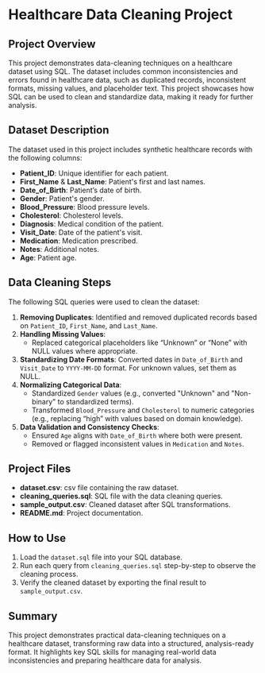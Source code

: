 # Healthcare Data Cleaning Project

## Project Overview
This project demonstrates data-cleaning techniques on a healthcare dataset using SQL. The dataset includes common inconsistencies and errors found in healthcare data, such as duplicated records, inconsistent formats, missing values, and placeholder text. This project showcases how SQL can be used to clean and standardize data, making it ready for further analysis.

## Dataset Description
The dataset used in this project includes synthetic healthcare records with the following columns:

- **Patient_ID**: Unique identifier for each patient.
- **First_Name** & **Last_Name**: Patient's first and last names.
- **Date_of_Birth**: Patient’s date of birth.
- **Gender**: Patient's gender.
- **Blood_Pressure**: Blood pressure levels.
- **Cholesterol**: Cholesterol levels.
- **Diagnosis**: Medical condition of the patient.
- **Visit_Date**: Date of the patient's visit.
- **Medication**: Medication prescribed.
- **Notes**: Additional notes.
- **Age**: Patient age.

## Data Cleaning Steps
The following SQL queries were used to clean the dataset:

1. **Removing Duplicates**: Identified and removed duplicated records based on `Patient_ID`, `First_Name`, and `Last_Name`.
2. **Handling Missing Values**:
   - Replaced categorical placeholders like “Unknown” or “None” with NULL values where appropriate.
3. **Standardizing Date Formats**: Converted dates in `Date_of_Birth` and `Visit_Date` to `YYYY-MM-DD` format. For unknown values, set them as NULL.
4. **Normalizing Categorical Data**:
   - Standardized `Gender` values (e.g., converted "Unknown" and "Non-binary" to standardized terms).
   - Transformed `Blood_Pressure` and `Cholesterol` to numeric categories (e.g., replacing “high” with values based on domain knowledge).
5. **Data Validation and Consistency Checks**:
   - Ensured `Age` aligns with `Date_of_Birth` where both were present.
   - Removed or flagged inconsistent values in `Medication` and `Notes`.

## Project Files
- **dataset.csv**: csv file containing the raw dataset.
- **cleaning_queries.sql**: SQL file with the data cleaning queries.
- **sample_output.csv**: Cleaned dataset after SQL transformations.
- **README.md**: Project documentation.

## How to Use
1. Load the `dataset.sql` file into your SQL database.
2. Run each query from `cleaning_queries.sql` step-by-step to observe the cleaning process.
3. Verify the cleaned dataset by exporting the final result to `sample_output.csv`.

## Summary
This project demonstrates practical data-cleaning techniques on a healthcare dataset, transforming raw data into a structured, analysis-ready format. It highlights key SQL skills for managing real-world data inconsistencies and preparing healthcare data for analysis.
